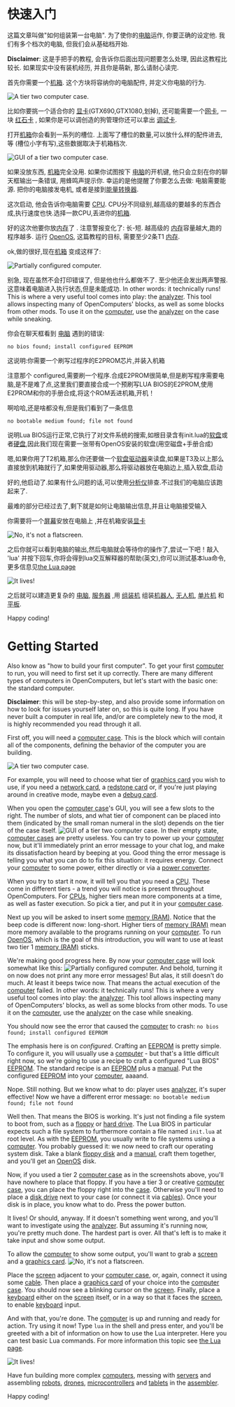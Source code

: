 # 快速入门

这篇文章叫做"如何组装第一台电脑". 为了使你的[电脑](computer.md)运作, 你要正确的设定他. 我们有多个档次的电脑, 但我们会从基础档开始.

**Disclaimer**: 这是手把手的教程, 会告诉你后面出现问题要怎么处理, 因此这教程比较长. 如果现实中没有装机经历, 并且你是萌新, 那么请耐心读完.

首先你需要一个[机箱](../block/case1.md). 这个方块将容纳你的电脑配件, 并定义你电脑的行为.

![A tier two computer case.](oredict:oc:case2)

比如你要挑一个适合你的 [显卡](../item/graphicsCard1.md)(GTX690,GTX1080,划掉), 还可能需要一个[网卡](../item/lanCard.md), 一块 [红石卡](../item/redstoneCard1.md) , 如果你是可以调创造的狗管理你还可以拿出 [调试卡](../item/debugCard.md).

打开[机箱](../block/case1.md)你会看到一系列的槽位. 上面写了槽位的数量,可以放什么样的配件进去,等 (槽位小字有写),这些数据取决于机箱档次.

![GUI of a tier two computer case.](opencomputers:doc/img/configuration_case1.png)

如果没放东西, [机箱](../block/case1.md)完全没用. 如果你试图按下 [电脑](computer.md)的开机键, 他只会立刻在你的聊天框输出一条错误, 用蜂鸣声提示你. 幸运的是他提醒了你要怎么去做: 电脑需要能源. 把你的电脑接发电机, 或者是接到[能量转换器](../block/powerConverter.md).

这次启动, 他会告诉你电脑需要 [CPU](../item/cpu1.md). CPU分不同级别,越高级的要越多的东西合成,执行速度也快.选择一款CPU,丢进你的[机箱](../block/case1.md).

好的这次他要你放[内存](../item/ram1.md)了 . 注意警报变化了: 长-短. 越高级的 [内存](../item/ram1.md)容量越大,跑的程序越多. 运行 [OpenOS](openOS.md), 这篇教程的目标, 需要至少2条T1 [内存](../item/ram1.md).

ok,做的很好,现在[机箱](../block/case1.md) 变成这样了:

![Partially configured computer.](opencomputers:doc/img/configuration_case2.png)

别急, 现在虽然不会打印错误了, 但是他也什么都做不了. 至少他还会发出两声警报. 这意味着电脑进入执行状态,但是未能成功. In other words: it technically runs! This is where a very useful tool comes into play: the [analyzer](../item/analyzer.md). This tool allows inspecting many of OpenComputers' blocks, as well as some blocks from other mods. To use it on the [computer](computer.md), use the [analyzer](../item/analyzer.md) on the case while sneaking.

你会在聊天框看到 [电脑](computer.md) 遇到的错误:

`no bios found; install configured EEPROM`

这说明:你需要一个刷写过程序的E2PROM芯片,并装入机箱

注意那个 configured,需要刷一个程序.合成E2PROM很简单,但是刷写程序需要电脑,是不是难了点,这里我们要直接合成一个预刷写LUA BIOS的E2PROM,使用E2PROM和你的手册合成,将这个ROM丢进机箱,开机！

啊哈哈,还是啥都没有,但是我们看到了一条信息

`no bootable medium found; file not found`

说明Lua BIOS运行正常,它执行了对文件系统的搜索,如根目录含有init.lua的[软盘](../item/floppy.md)或者[硬盘](../item/hdd1.md),因此我们现在需要一张带有OpenOS安装的软盘(用空磁盘+手册合成)

嗯,如果你用了T2机箱,那么你还要做一个[软盘驱动器](../block/diskDrive.md)来读盘,如果是T3及以上那么直接放到机箱就行了,如果使用驱动器,那么将驱动器放在电脑边上,插入软盘,启动

好的,他启动了.如果有什么问题的话,可以使用[分析仪](../item/analyzer.md)排查.不过我们的电脑应该跑起来了.

最难的部分已经过去了,剩下就是如何让电脑输出信息,并且让电脑接受输入

你需要将一个[屏幕](../block/screen1.md)安放在电脑上 ,并在机箱安装[显卡](../item/graphicsCard1.md)

![No, it's not a flatscreen.](oredict:oc:screen2)

之后你就可以看到电脑的输出,然后电脑就会等待你的操作了,尝试一下吧！敲入 'lua' 并按下回车,你将会得到lua交互解释器的帮助(英文),你可以测试基本lua命令,更多信息见[the Lua page](lua.md)

![It lives!](opencomputers:doc/img/configuration_done.png)

之后就可以建造更复杂的 [电脑](computer.md), [服务器](../item/server1.md) ,用 [组装机](../block/assembler.md) 组装[机器人](../block/robot.md), [无人机](../item/drone.md), [单片机](../block/microcontroller.md) 和 [平板](../item/tablet.md).

Happy coding!





# Getting Started

Also know as "how to build your first computer". To get your first [computer](computer.md) to run, you will need to first set it up correctly. There are many different types of computers in OpenComputers, but let's start with the basic one: the standard computer.

**Disclaimer**: this will be step-by-step, and also provide some information on how to look for issues yourself later on, so this is quite long. If you have never built a computer in real life, and/or are completely new to the mod, it is highly recommended you read through it all.

First off, you will need a [computer case](../block/case1.md). This is the block which will contain all of the components, defining the behavior of the computer you are building.

![A tier two computer case.](oredict:oc:case2)

For example, you will need to choose what tier of [graphics card](../item/graphicsCard1.md) you wish to use, if you need a [network card](../item/lanCard.md), a [redstone card](../item/redstoneCard1.md) or, if you're just playing around in creative mode, maybe even a [debug card](../item/debugCard.md).

When you open the [computer case](../block/case1.md)'s GUI, you will see a few slots to the right. The number of slots, and what tier of component can be placed into them (indicated by the small roman numeral in the slot) depends on the tier of the case itself.
![GUI of a tier two computer case.](opencomputers:doc/img/configuration_case1.png)
In their empty state, [computer cases](../block/case1.md) are pretty useless. You can try to power up your [computer](computer.md) now, but it'll immediately print an error message to your chat log, and make its dissatisfaction heard by beeping at you. Good thing the error message is telling you what you can do to fix this situation: it requires energy. Connect your [computer](computer.md) to some power, either directly or via a [power converter](../block/powerConverter.md).

When you try to start it now, it will tell you that you need a [CPU](../item/cpu1.md). These come in different tiers - a trend you will notice is present throughout OpenComputers. For [CPUs](../item/cpu1.md), higher tiers mean more components at a time, as well as faster execution. So pick a tier, and put it in your [computer case](../block/case1.md).

Next up you will be asked to insert some [memory (RAM)](../item/ram1.md). Notice that the beep code is different now: long-short. Higher tiers of [memory (RAM)](../item/ram1.md) mean more memory available to the programs running on your [computer](computer.md). To run [OpenOS](openOS.md), which is the goal of this introduction, you will want to use at least two tier 1 [memory (RAM)](../item/ram1.md) sticks.

We're making good progress here. By now your [computer case](../block/case1.md) will look somewhat like this:
![Partially configured computer.](opencomputers:doc/img/configuration_case2.png)
And behold, turning it on now does not print any more error messages! But alas, it still doesn't do much. At least it beeps twice now. That means the actual execution of the [computer](computer.md) failed. In other words: it technically runs! This is where a very useful tool comes into play: the [analyzer](../item/analyzer.md). This tool allows inspecting many of OpenComputers' blocks, as well as some blocks from other mods. To use it on the [computer](computer.md), use the [analyzer](../item/analyzer.md) on the case while sneaking.

You should now see the error that caused the [computer](computer.md) to crash:
`no bios found; install configured EEPROM`

The emphasis here is on *configured*. Crafting an [EEPROM](../item/eeprom.md) is pretty simple. To configure it, you will usually use a [computer](computer.md) - but that's a little difficult right now, so we're going to use a recipe to craft a configured "Lua BIOS" [EEPROM](../item/eeprom.md). The standard recipe is an [EEPROM](../item/eeprom.md) plus a [manual](../item/manual.md). Put the configured [EEPROM](../item/eeprom.md) into your [computer](computer.md), aaaand.

Nope. Still nothing. But we know what to do: player uses [analyzer](../item/analyzer.md), it's super effective! Now we have a different error message:
`no bootable medium found; file not found`

Well then. That means the BIOS is working. It's just not finding a file system to boot from, such as a [floppy](../item/floppy.md) or [hard drive](../item/hdd1.md). The Lua BIOS in particular expects such a file system to furthermore contain a file named `init.lua` at root level. As with the [EEPROM](../item/eeprom.md), you usually write to file systems using a [computer](computer.md). You probably guessed it: we now need to craft our operating system disk. Take a blank [floppy disk](../item/floppy.md) and a [manual](../item/manual.md), craft them together, and you'll get an [OpenOS](openOS.md) disk.

Now, if you used a tier 2 [computer case](../block/case2.md) as in the screenshots above, you'll have nowhere to place that floppy. If you have a tier 3 or creative [computer case](../block/case3.md), you can place the floppy right into the [case](../block/case1.md). Otherwise you'll need to place a [disk drive](../block/diskDrive.md) next to your case (or connect it via [cables](../block/cable.md)). Once your disk is in place, you know what to do. Press the power button.

It lives! Or should, anyway. If it doesn't something went wrong, and you'll want to investigate using the [analyzer](../item/analyzer.md). But assuming it's running now, you're pretty much done. The hardest part is over. All that's left is to make it take input and show some output.

To allow the [computer](computer.md) to show some output, you'll want to grab a [screen](../block/screen1.md) and a [graphics card](../item/graphicsCard1.md).
![No, it's not a flatscreen.](oredict:oc:screen2)

Place the [screen](../block/screen1.md) adjacent to your [computer case](../block/case1.md), or, again, connect it using some [cable](../block/cable.md). Then place a [graphics card](../item/graphicsCard1.md) of your choice into the [computer case](../block/case1.md). You should now see a blinking cursor on the [screen](../block/screen1.md). Finally, place a [keyboard](../block/keyboard.md) either on the [screen](../block/screen1.md) itself, or in a way so that it faces the [screen](../block/screen1.md), to enable [keyboard](../block/keyboard.md) input.

And with that, you're done. The [computer](computer.md) is up and running and ready for action. Try using it now! Type `lua` in the shell and press enter, and you'll be greeted with a bit of information on how to use the Lua interpreter. Here you can test basic Lua commands. For more information this topic see [the Lua page](lua.md).

![It lives!](opencomputers:doc/img/configuration_done.png)

Have fun building more complex [computers](computer.md), messing with [servers](../item/server1.md) and assembling [robots](../block/robot.md), [drones](../item/drone.md), [microcontrollers](../block/microcontroller.md) and [tablets](../item/tablet.md) in the [assembler](../block/assembler.md).

Happy coding!

